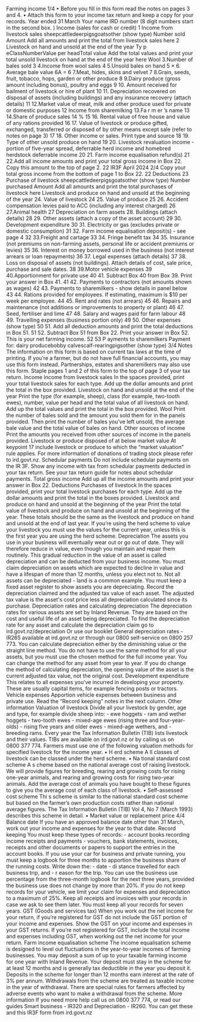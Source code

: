 Farming income 1/4 • Before you fill in this form read the notes on pages 3 and 4. • Attach this form to your income tax return and keep a copy for your records. Year ended 31 March Your name IRD number (8 digit numbers start in the second box. ) Income (sales for cash or credit) 1 Income from livestock sales sheepcattledeerpigsgoatsother (show type) Number sold Amount Add all amounts and print the total from livestock sales here 2 Livestock on hand and unsold at the end of the year Ty p eClassNumberValue per headTotal value Add the total values and print your total unsold livestock on hand at the end of the year here Wool 3.Number of bales sold 3 4.Income from wool sales 4 5.Unsold bales on hand 5 × 6. Average bale value 6A = 6 7.Meat, hides, skins and velvet 7 8.Grain, seeds, fruit, tobacco, hops, garden or other produce 8 9.Dairy produce (gross amount including bonus), poultry and eggs 9 10. Amount received for bailment of livestock or hire of plant 10 11. Depreciation recovered on disposal of assets (including buildings) and any insurance recovery (attach details) 11 12.Market value of meat, milk and other produce used for private or domestic purposes 12 Income from sharemilking 13.Fa r m er ’s name 13 14.Share of produce sales 14 % 15 16. Rental value of free house and value of any rations provided 16 17. Value of livestock or produce gifted, exchanged, transferred or disposed of by other means except sale (refer to notes on page 3) 17 18. Other income or sales. Print type and source 18 19. Type of other unsold produce on hand 19 20. Livestock revaluation income - portion of five-year spread, deferrable herd income and homebred herdstock deferrable income 20 21. Farm income equalisation refund(s) 21 22.Add all income amounts and print your total gross income in Box 22. Copy this amount to the top of page 2. 22 IR3F April 2024 2/4 Copy your total gross income from the bottom of page 1 to Box 22. 22 Deductions 23 Purchase of livestock sheepcattledeerpigsgoatsother (show type) Number purchased Amount Add all amounts and print the total purchases of livestock here Livestock and produce on hand and unsold at the beginning of the year 24. Value of livestock 24 25. Value of produce 25 26. Accident compensation levies paid to ACC (including any interest charged) 26 27.Animal health 27 Depreciation on farm assets 28. Buildings (attach details) 28 29. Other assets (attach a copy of the asset account) 29 30. Development expenditure 30 31. Electricity or gas (excludes private or domestic consumption) 31 32. Farm income equalisation deposit(s) - see page 4 32 33.Freight and cartage 33 34. Fringe benefit tax 34 35. Insurance (not premiums on non-farming assets, personal life or accident premiums or levies) 35 36. Interest on money borrowed used in the business (not interest arrears or loan repayments) 36 37. Legal expenses (attach details) 37 38. Loss on disposal of assets (not buildings). Attach details of cost, sale price, purchase and sale dates. 38 39.Motor vehicle expenses 39 40.Apportionment for private use 40 41. Subtract Box 40 from Box 39. Print your answer in Box 41. 41 42. Payments to contractors (not amounts shown as wages) 42 43. Payments to sharemilkers - show details in panel below 43 44. Rations provided for employees. If estimating, maximum is $10 per week per employee. 44 45. Rent and rates (not arrears) 45 46. Repairs and maintenance (not additions or improvements to property or plant) 46 47. Seed, fertiliser and lime 47 48. Salary and wages paid for farm labour 48 49. Travelling expenses (business portion only) 49 50. Other expenses (show type) 50 51. Add all deduction amounts and print the total deductions in Box 51. 51 52. Subtract Box 51 from Box 22. Print your answer in Box 52. This is your net farming income. 52 53 P ayments to sharemilkers Payment for: dairy producebobby calvescalf-rearingpigsother (show type) 3/4 Notes The information on this form is based on current tax laws at the time of printing. If you’re a farmer, but do not have full financial accounts, you may use this form instead. Partnerships, estates and sharemilkers may also use this form. Staple pages 1 and 2 of this form to the top of page 3 of your tax return. Income Income from livestock sales In the spaces provided, print your total livestock sales for each type. Add up the dollar amounts and print the total in the box provided. Livestock on hand and unsold at the end of the year Print the type (for example, sheep), class (for example, two-tooth ewes), number, value per head and the total value of all livestock on hand. Add up the total values and print the total in the box provided. Wool Print the number of bales sold and the amount you sold them for in the panels provided. Then print the number of bales you’ve left unsold, the average bale value and the total value of bales on hand. Other sources of income Print the amounts you received from other sources of income in the panels provided. Livestock or produce disposed of at below market value At keypoint 17 include livestock or produce to which the “market valuation” rule applies. For more information of donations of trading stock please refer to ird.govt.nz. Schedular payments Do not include schedular payments on the IR 3F. Show any income with tax from schedular payments deducted in your tax return. See your tax return guide for notes about schedular payments. Total gross income Add up all the income amounts and print your answer in Box 22. Deductions Purchases of livestock In the spaces provided, print your total livestock purchases for each type. Add up the dollar amounts and print the total in the boxes provided. Livestock and produce on hand and unsold at the beginning of the year Print the total value of livestock and produce on hand and unsold at the beginning of the year. These totals should be the same as the livestock and produce on hand and unsold at the end of last year. If you’re using the herd scheme to value your livestock you must use the values for the current year, unless this is the first year you are using the herd scheme. Depreciation The assets you use in your business will eventually wear out or go out of date. They will therefore reduce in value, even though you maintain and repair them routinely. This gradual reduction in the value of an asset is called depreciation and can be deducted from your business income. You must claim depreciation on assets which are expected to decline in value and have a lifespan of more than 12 months, unless you elect not to. Not all assets can be depreciated - land is a common example. You must keep a fixed asset register to show assets you are depreciating. Record the depreciation claimed and the adjusted tax value of each asset. The adjusted tax value is the asset's cost price less all depreciation calculated since its purchase. Depreciation rates and calculating depreciation The depreciation rates for various assets are set by Inland Revenue. They are based on the cost and useful life of an asset being depreciated. To find the depreciation rate for any asset and calculate the depreciation claim go to ird.govt.nz/depreciation Or use our booklet General depreciation rates - IR265 available at ird.govt.nz or through our 0800 self-service on 0800 257 773. You can calculate depreciation either by the diminishing value or the straight line method. You do not have to use the same method for all your assets, but you must use the chosen method for the full income year. You can change the method for any asset from year to year. If you do change the method of calculating depreciation, the opening value of the asset is the current adjusted tax value, not the original cost. Development expenditure This relates to all expenses you’ve incurred in developing your property. These are usually capital items, for example fencing posts or tractors. Vehicle expenses Apportion vehicle expenses between business and private use. Read the “Record keeping” notes in the next column. Other information Valuation of livestock Divide all your livestock by gender, age and type, for example divide sheep into: - ewe hoggets - ram and wether hoggets - two-tooth ewes - mixed-age ewes (rising three and four-year-olds) - rising five years and older ewes - mixed-age wethers, and - breeding rams. Every year the Tax Information Bulletin (TIB) lists livestock and their values. TIBs are available on ird.govt.nz or by calling us on 0800 377 774. Farmers must use one of the following valuation methods for specified livestock for the income year. • H erd scheme A ll classes of livestock can be classed under the herd scheme. • Na tional standard cost scheme A s cheme based on the national average cost of raising livestock. We will provide figures for breeding, rearing and growing costs for rising one-year animals, and rearing and growing costs for rising two-year animals. Add the average cost of animals you have bought to these figures to give you the average cost of each class of livestock. • Self-assessed cost scheme Thi s scheme is similar to the national standard cost scheme but based on the farmer’s own production costs rather than national average figures. The Tax Information Bulletin (TIB) Vol 4, No 7 (March 1993) describes this scheme in detail. • Market value or replacement price 4/4 Balance date If you have an approved balance date other than 31 March, work out your income and expenses for the year to that date. Record keeping You must keep these types of records: - account books recording income receipts and payments - vouchers, bank statements, invoices, receipts and other documents or papers to support the entries in the account books. If you use your car for business and private running, you must keep a logbook for three months to apportion the business share of the running costs. Write down the: - date - di stance travelled for each business trip, and - r eason for the trip. You can use the business use percentage from the three-month logbook for the next three years, provided the business use does not change by more than 20%. If you do not keep records for your vehicle, we limit your claim for expenses and depreciation to a maximum of 25%. Keep all receipts and invoices with your records in case we ask to see them later. You must keep all your records for seven years. GST (Goods and services tax) When you work out the net income for your return, if you’re registered for GST do not include the GST portion of your income and expenses. Show the GST on your income and expenses in your GST returns. If you’re not registered for GST, include the total income and expenses including GST, when working out the net income for your return. Farm income equalisation scheme The income equalisation scheme is designed to level out fluctuations in the year-to-year incomes of farming businesses. You may deposit a sum of up to your taxable farming income for one year with Inland Revenue. Your deposit must stay in the scheme for at least 12 months and is generally tax deductible in the year you deposit it. Deposits in the scheme for longer than 12 months earn interest at the rate of 3% per annum. Withdrawals from the scheme are treated as taxable income in the year of withdrawal. There are special rules for farmers affected by adverse events who want to make a withdrawal from the scheme. More information If you need more help call us on 0800 377 774, or read our guides Smart business - IR320 and Depreciation - IR260. You can get these and this IR3F form from ird.govt.nz